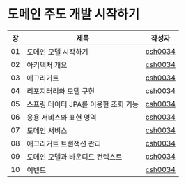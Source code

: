 # 도메인 주도 개발 시작하기

| 장   | 제목                     | 작성자                                                                                                                                                                                                                                                                                                                                                       |
|-----|------------------------|-----------------------------------------------------------------------------------------------------------------------------------------------------------------------------------------------------------------------------------------------------------------------------------------------------------------------------------------------------------|
| 01  | 도메인 모델 시작하기            | [csh0034](https://github.com/csh0034/read-books-for-programmers/blob/main/%EB%8F%84%EB%A9%94%EC%9D%B8%20%EC%A3%BC%EB%8F%84%20%EA%B0%9C%EB%B0%9C%20%EC%8B%9C%EC%9E%91%ED%95%98%EA%B8%B0/01.%20%EB%8F%84%EB%A9%94%EC%9D%B8%20%EB%AA%A8%EB%8D%B8%20%EC%8B%9C%EC%9E%91%ED%95%98%EA%B8%B0/csh0034.md)                                                          |
| 02  | 아키텍처 개요                | [csh0034](https://github.com/csh0034/read-books-for-programmers/blob/main/%EB%8F%84%EB%A9%94%EC%9D%B8%20%EC%A3%BC%EB%8F%84%20%EA%B0%9C%EB%B0%9C%20%EC%8B%9C%EC%9E%91%ED%95%98%EA%B8%B0/02.%20%EC%95%84%ED%82%A4%ED%85%8D%EC%B2%98%20%EA%B0%9C%EC%9A%94/csh0034.md)                                                                                        |
| 03  | 애그리거트                  | [csh0034](https://github.com/csh0034/read-books-for-programmers/blob/main/%EB%8F%84%EB%A9%94%EC%9D%B8%20%EC%A3%BC%EB%8F%84%20%EA%B0%9C%EB%B0%9C%20%EC%8B%9C%EC%9E%91%ED%95%98%EA%B8%B0/03.%20%EC%95%A0%EA%B7%B8%EB%A6%AC%EA%B1%B0%ED%8A%B8/csh0034.md)                                                                                                    |
| 04  | 리포지터리와 모델 구현           | [csh0034](https://github.com/csh0034/read-books-for-programmers/blob/main/%EB%8F%84%EB%A9%94%EC%9D%B8%20%EC%A3%BC%EB%8F%84%20%EA%B0%9C%EB%B0%9C%20%EC%8B%9C%EC%9E%91%ED%95%98%EA%B8%B0/04.%20%EB%A6%AC%ED%8F%AC%EC%A7%80%ED%84%B0%EB%A6%AC%EC%99%80%20%EB%AA%A8%EB%8D%B8%20%EA%B5%AC%ED%98%84/csh0034.md)                                                 |
| 05  | 스프링 데이터 JPA를 이용한 조회 기능 | [csh0034](https://github.com/csh0034/read-books-for-programmers/blob/main/%EB%8F%84%EB%A9%94%EC%9D%B8%20%EC%A3%BC%EB%8F%84%20%EA%B0%9C%EB%B0%9C%20%EC%8B%9C%EC%9E%91%ED%95%98%EA%B8%B0/05.%20%EC%8A%A4%ED%94%84%EB%A7%81%20%EB%8D%B0%EC%9D%B4%ED%84%B0%20JPA%EB%A5%BC%20%EC%9D%B4%EC%9A%A9%ED%95%9C%20%EC%A1%B0%ED%9A%8C%20%EA%B8%B0%EB%8A%A5/csh0034.md) |
| 06  | 응용 서비스와 표현 영역          | [csh0034](https://github.com/csh0034/read-books-for-programmers/blob/main/%EB%8F%84%EB%A9%94%EC%9D%B8%20%EC%A3%BC%EB%8F%84%20%EA%B0%9C%EB%B0%9C%20%EC%8B%9C%EC%9E%91%ED%95%98%EA%B8%B0/06.%20%EC%9D%91%EC%9A%A9%20%EC%84%9C%EB%B9%84%EC%8A%A4%EC%99%80%20%ED%91%9C%ED%98%84%20%EC%98%81%EC%97%AD/csh0034.md)                                              |
| 07  | 도메인 서비스                | [csh0034](https://github.com/csh0034/read-books-for-programmers/blob/main/%EB%8F%84%EB%A9%94%EC%9D%B8%20%EC%A3%BC%EB%8F%84%20%EA%B0%9C%EB%B0%9C%20%EC%8B%9C%EC%9E%91%ED%95%98%EA%B8%B0/07.%20%EB%8F%84%EB%A9%94%EC%9D%B8%20%EC%84%9C%EB%B9%84%EC%8A%A4/csh0034.md)                                                                                        |
| 08  | 애그리거트 트랜잭션 관리          | [csh0034](https://github.com/csh0034/read-books-for-programmers/blob/main/%EB%8F%84%EB%A9%94%EC%9D%B8%20%EC%A3%BC%EB%8F%84%20%EA%B0%9C%EB%B0%9C%20%EC%8B%9C%EC%9E%91%ED%95%98%EA%B8%B0/08.%20%EC%95%A0%EA%B7%B8%EB%A6%AC%EA%B1%B0%ED%8A%B8%20%ED%8A%B8%EB%9E%9C%EC%9E%AD%EC%85%98%20%EA%B4%80%EB%A6%AC/csh0034.md)                                        |
| 09  | 도메인 모델과 바운디드 컨텍스트      | [csh0034](https://github.com/csh0034/read-books-for-programmers/blob/main/%EB%8F%84%EB%A9%94%EC%9D%B8%20%EC%A3%BC%EB%8F%84%20%EA%B0%9C%EB%B0%9C%20%EC%8B%9C%EC%9E%91%ED%95%98%EA%B8%B0/09.%20%EB%8F%84%EB%A9%94%EC%9D%B8%20%EB%AA%A8%EB%8D%B8%EA%B3%BC%20%EB%B0%94%EC%9A%B4%EB%94%94%EB%93%9C%20%EC%BB%A8%ED%85%8D%EC%8A%A4%ED%8A%B8/csh0034.md)          |
| 10  | 이벤트                    | [csh0034](https://github.com/csh0034/read-books-for-programmers/blob/main/%EB%8F%84%EB%A9%94%EC%9D%B8%20%EC%A3%BC%EB%8F%84%20%EA%B0%9C%EB%B0%9C%20%EC%8B%9C%EC%9E%91%ED%95%98%EA%B8%B0/10.%20%EC%9D%B4%EB%B2%A4%ED%8A%B8/csh0034.md)                                                                                                                      |
